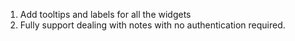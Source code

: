 1. Add tooltips and labels for all the widgets
2. Fully support dealing with notes with no authentication required.
